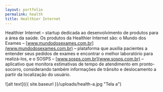 ```yaml
---
layout: portfolio
permalink: health
title: Healthier Internet
---
```


Healthier Internet – startup dedicada ao desenvolvimento de produtos para a área da saúde. Os produtos da Healthier Internet são: o Mundo dos Exames – [www.mundodosexames.com.br](www.mundodosexames.com.br) –  plataforma que auxilia pacientes a entender seus pedidos de exames e encontrar o melhor laboratório para realizá-los, e o SOSPS – [www.sosps.com.br](www.sosps.com.br) – aplicativo que monitora estimativas de tempo de atendimento em pronto-socorro, considerando também informações de trânsito e deslocamento a partir da localização do usuário.

![alt text]({{ site.baseurl }}/uploads/health-a.jpg "Tela a")
